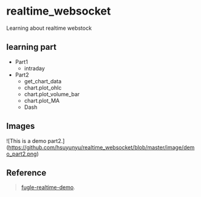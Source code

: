 # realtime_websocket

Learning about realtime webstock


## learning part

* Part1
  * intraday
* Part2
  * get_chart_data
  * chart.plot_ohlc
  * chart.plot_volume_bar
  * chart.plot_MA
  * Dash


## Images

![This is a demo part2.] (https://github.com/hsuyunyu/realtime_websocket/blob/master/image/demo_part2.png)




## Reference
>  [fugle-realtime-demo](https://github.com/fortuna-intelligence/fugle-realtime-demo/).
